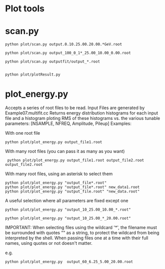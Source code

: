 Plot tools
====


scan.py
====

    python plot/scan.py output.0.10.25.00.20.00.*GeV.root

    python plot/scan.py output_100_0_1*_25.00_10.00_0.00.root

    python plot/scan.py outputfit/output_*.root

    
    python plot/plotResult.py
    
    
plot_energy.py
====

Accepts a series of root files to be read. Input Files are generated by Example07.multifit.cc 
Returns energy distribution histograms for each input file
and a histogram ploting RMS of these histograms vs. the various tunable parameters: 
[NSAMPLE, NFREQ, Amplitude, Pileup] Examples:

With one root file

    python plot/plot_energy.py output_file1.root

With many root files (you can pass it as many as you want)

     python plot/plot_energy.py output_file1.root output_file2.root output_file2.root

With many root files, using an asterisk to select them

    python plot/plot_energy.py "output_file*.root"
    python plot/plot_energy.py "output_file*.root" new_data1.root
    python plot/plot_energy.py "output_file.root" "new_data.root"

A useful selection where all parameters are fixed except one

    python plot/plot_energy.py "output_10_25.00_10.00_*.root"

    python plot/plot_energy.py "output_10_25.00_*_20.00.root"

IMPORTANT: When selecting files using the wildcard '*', 
the filename must be surrounded with quotes "" as a string, 
to protect the wildcard from being interpreted by the shell. 
When passing files one at a time with their full names, using quotes or not doesn't matter.

e.g.

    python plot/plot_energy.py  output_60_6.25_5.00_20.00.root
    
    
    
    
    
    
    
    
    
    